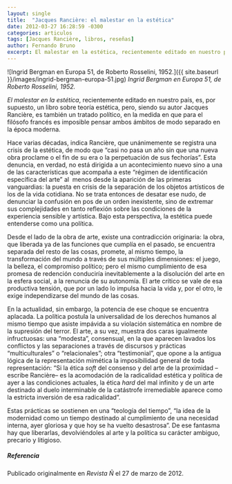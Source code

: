 ```yaml
---
layout: single
title:  "Jacques Rancière: el malestar en la estética"
date: 2012-03-27 16:28:59 -0300
categories: articulos
tags: [Jacques Rancière, libros, reseñas]
author: Fernando Bruno
excerpt: El malestar en la estética, recientemente editado en nuestro país, es, por supuesto, un libro sobre teoría estética, pero, siendo su autor Jacques Rancière, es también un tratado político, en la medida en que para el filósofo francés es imposible pensar ambos ámbitos de modo separado en la época moderna.
---
```


![Ingrid Bergman en Europa 51, de Roberto Rosselini, 1952.]({{ site.baseurl }}/images/ingrid-bergman-europa-51.jpg)
*Ingrid Bergman en Europa 51, de Roberto Rosselini, 1952.*

_El malestar en la estética_, recientemente editado en nuestro país, es, por supuesto, un libro sobre teoría estética, pero, siendo su autor Jacques Rancière, es también un tratado político, en la medida en que para el filósofo francés es imposible pensar ambos ámbitos de modo separado en la época moderna.

Hace varias décadas, indica Rancière, que unánimemente se registra una crisis de la estética, de modo que “casi no pasa un año sin que una nueva obra proclame o el fin de su era o la perpetuación de sus fechorías”. Esta denuncia, en verdad, no está dirigida a un acontecimiento nuevo sino a una de las características que acompaña a este “régimen de identificación específica del arte” al  menos desde la aparición de las primeras vanguardias: la puesta en crisis de la separación de los objetos artísticos de los de la vida cotidiana. No se trata entonces de desatar ese nudo, de denunciar la confusión en pos de un orden inexistente, sino de extremar sus complejidades en tanto reflexión sobre las condiciones de la experiencia sensible y artística. Bajo esta perspectiva, la estética puede entenderse como una política.

Desde el lado de la obra de arte, existe una contradicción originaria: la obra, que liberada ya de las funciones que cumplía en el pasado, se encuentra separada del resto de las cosas, promete, al mismo tiempo, la transformación del mundo a través de sus múltiples dimensiones: el juego, la belleza, el compromiso político; pero el mismo cumplimiento de esa promesa de redención conduciría inevitablemente a la disolución del arte en la esfera social, a la renuncia de su autonomía. El arte crítico se vale de esa productiva tensión, que por un lado lo impulsa hacia la vida y, por el otro, le exige independizarse del mundo de las cosas.

En la actualidad, sin embargo, la potencia de ese choque se encuentra aplacada. La política postula la universalidad de los derechos humanos al mismo tiempo que asiste impávida a su violación sistemática en nombre de la supresión del terror. El arte, a su vez, muestra dos caras igualmente infructuosas: una “modesta”, consensual, en la que aparecen lavados los conflictos y las separaciones a través de discursos y prácticas “multiculturales” o “relacionales”; otra “testimonial”, que opone a la antigua lógica de la representación mimética la imposibilidad general de toda representación: “Si la ética _soft_ del consenso y del arte de la proximidad –escribe Rancière– es la acomodación de la radicalidad estética y política de ayer a las condiciones actuales, la ética _hard_ del mal infinito y de un arte destinado al duelo interminable de la catástrofe irremediable aparece como la estricta inversión de esa radicalidad”.

Estas prácticas se sostienen en una “teología del tiempo”, “la idea de la modernidad como un tiempo destinado al cumplimiento de una necesidad interna, ayer gloriosa y que hoy se ha vuelto desastrosa”. De ese fantasma hay que liberarlas, devolviéndoles al arte y la política su carácter ambiguo, precario y litigioso.

##### Referencia

Publicado originalmente en _Revista Ñ_ el 27 de marzo de 2012.
